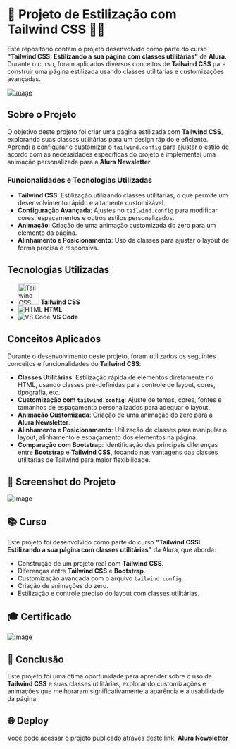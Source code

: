 # 🌟 Projeto de Estilização com Tailwind CSS 🎨✨

Este repositório contém o projeto desenvolvido como parte do curso **"Tailwind CSS: Estilizando a sua página com classes utilitárias"** da **Alura**. Durante o curso, foram aplicados diversos conceitos de **Tailwind CSS** para construir uma página estilizada usando classes utilitárias e customizações avançadas.

[![image](https://github.com/user-attachments/assets/ce42e5dd-f5b7-4e4d-b9b6-be3e15860029)](https://cursos.alura.com.br/course/tailwind-css-estilizando-pagina-classes-utilitarias)


## Sobre o Projeto
O objetivo deste projeto foi criar uma página estilizada com **Tailwind CSS**, explorando suas classes utilitárias para um design rápido e eficiente. Aprendi a configurar e customizar o `tailwind.config` para ajustar o estilo de acordo com as necessidades específicas do projeto e implementei uma animação personalizada para a **Alura Newsletter**.

### ️Funcionalidades e Tecnologias Utilizadas
- **Tailwind CSS**: Estilização utilizando classes utilitárias, o que permite um desenvolvimento rápido e altamente customizável.
- **Configuração Avançada**: Ajustes no `tailwind.config` para modificar cores, espaçamentos e outros estilos personalizados.
- **Animação**: Criação de uma animação customizada do zero para um elemento da página.
- **Alinhamento e Posicionamento**: Uso de classes para ajustar o layout de forma precisa e responsiva.

## ️Tecnologias Utilizadas
- <img src="https://upload.wikimedia.org/wikipedia/commons/d/d5/Tailwind_CSS_Logo.svg" alt="Tailwind CSS" width="48" height="48"> **Tailwind CSS**
- ![HTML](https://img.icons8.com/color/48/000000/html-5.png) **HTML**
- ![VS Code](https://img.icons8.com/color/48/000000/visual-studio-code-2019.png) **VS Code**

## Conceitos Aplicados
Durante o desenvolvimento deste projeto, foram utilizados os seguintes conceitos e funcionalidades do **Tailwind CSS**:
- **Classes Utilitárias**: Estilização rápida de elementos diretamente no HTML, usando classes pré-definidas para controle de layout, cores, tipografia, etc.
- **Customização com `tailwind.config`**: Ajuste de temas, cores, fontes e tamanhos de espaçamento personalizados para adequar o layout.
- **Animação Customizada**: Criação de uma animação do zero para a **Alura Newsletter**.
- **Alinhamento e Posicionamento**: Utilização de classes para manipular o layout, alinhamento e espaçamento dos elementos na página.
- **Comparação com Bootstrap**: Identificação das principais diferenças entre **Bootstrap** e **Tailwind CSS**, focando nas vantagens das classes utilitárias de Tailwind para maior flexibilidade.

## 📸 Screenshot do Projeto
![image](https://github.com/user-attachments/assets/32fdc19a-3421-43d4-ad34-dbe889e6d2d3)

## 📚 Curso
Este projeto foi desenvolvido como parte do curso **"Tailwind CSS: Estilizando a sua página com classes utilitárias"** da Alura, que aborda:
- Construção de um projeto real com **Tailwind CSS**.
- Diferenças entre **Tailwind CSS** e **Bootstrap**.
- Customização avançada com o arquivo `tailwind.config`.
- Criação de animações do zero.
- Estilização e controle preciso do layout com classes utilitárias.

## 🎓 Certificado

[![image](https://github.com/user-attachments/assets/d9ae823c-ef10-40a8-bb92-d4917d7eb007)](https://cursos.alura.com.br/certificate/24e8494f-8274-4266-aca4-c647a4c6058f?lang=pt_BR)


## 🎉 Conclusão
Este projeto foi uma ótima oportunidade para aprender sobre o uso de **Tailwind CSS** e suas classes utilitárias, explorando customizações e animações que melhoraram significativamente a aparência e a usabilidade da página.

## 🌐 Deploy
Você pode acessar o projeto publicado através deste link: [**Alura Newsletter**]()
